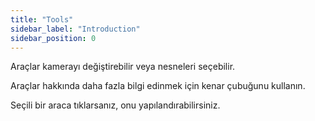 ```yaml
---
title: "Tools"
sidebar_label: "Introduction"
sidebar_position: 0
---
```


Araçlar kamerayı değiştirebilir veya nesneleri seçebilir.

Araçlar hakkında daha fazla bilgi edinmek için kenar çubuğunu kullanın.

Seçili bir araca tıklarsanız, onu yapılandırabilirsiniz.
